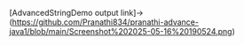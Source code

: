 [AdvancedStringDemo output link]->(https://github.com/Pranathi834/pranathi-advance-java1/blob/main/Screenshot%202025-05-16%20190524.png)
